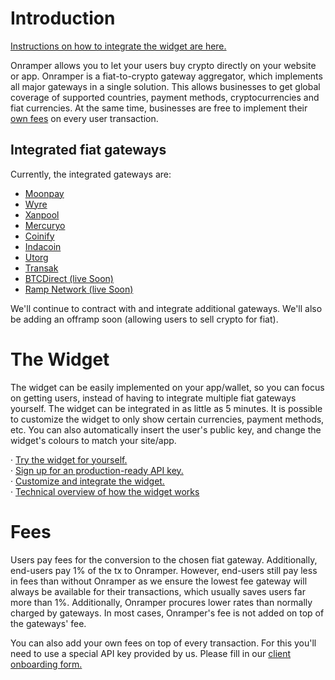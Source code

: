 # Introduction
[Instructions on how to integrate the widget are here.](./widget.md)

Onramper allows you to let your users buy crypto directly on your website or app. Onramper is a fiat-to-crypto gateway aggregator, which implements all major gateways in a single solution. This allows businesses to get global coverage of supported countries, payment methods, cryptocurrencies and fiat currencies. At the same time, businesses are free to implement their [own fees](#fees) on every user transaction.

## Integrated fiat gateways
Currently, the integrated gateways are:  
* <a href="https://moonpay.io" target="_blank">Moonpay</a>  
* <a href="https://sendwyre.com" target="_blank">Wyre</a>  
* <a href="https://xanpool.com/" target="_blank">Xanpool</a>  
* <a href="https://mercuryo.io/" target="_blank">Mercuryo</a>  
* <a href="https://www.coinify.com/" target="_blank">Coinify</a>  
* <a href="https://www.indacoin.com/" target="_blank">Indacoin</a>
* <a href="https://utorg.pro/" target="_blank">Utorg</a>  
* <a href="https://transak.com/" target="_blank">Transak</a>  
* <a href="https://btcdirect.eu/en-gb/" target="_blank">BTCDirect (live Soon)</a>  
* <a href="https://ramp.network/" target="_blank">Ramp Network (live Soon)</a>  

We'll continue to contract with and integrate additional gateways. We'll also be adding an offramp soon (allowing users to sell crypto for fiat).  


# The Widget
The widget can be easily implemented on your app/wallet, so you can focus on getting users, instead of having to integrate multiple fiat gateways yourself. The widget can be integrated in as little as 5 minutes. It is possible to customize the widget to only show certain currencies, payment methods, etc. You can also automatically insert the user's public key, and change the widget's colours to match your site/app.

· <a href="https://widget.onramper.com" target="_blank">Try the widget for yourself.</a>  
· <a href="https://docs.google.com/forms/d/e/1FAIpQLSdnmTskkGA5QJGjC1eVRcqXZouuGe_ojltlBFs5nFClrSl_gA/viewform" target="_blank">Sign up for an production-ready API key.</a>  
· [Customize and integrate the widget.](./widget.md)  
· [Technical overview of how the widget works](https://github.com/onramper/widget/blob/dev/README.md)  
  
<!---
# The API
Onramper can be implemented by connecting to our API. As such, businesses will be able to integrate Onramper however they want. Connecting by API is more work, but allows you to fully build your own UX/UI. Note that our widget is highly customizable by itself, and integration of the widget ensures you instantly get every update we do on your integration.

· <a href="https://docs.google.com/forms/d/e/1FAIpQLSdnmTskkGA5QJGjC1eVRcqXZouuGe_ojltlBFs5nFClrSl_gA/viewform" target="_blank">Sign up for an production-ready API key.</a>  
· [See the reference list of API endpoints](./API-Reference.md)  
· API wrappers (under development)  
--->
  
# Fees
Users pay fees for the conversion to the chosen fiat gateway. Additionally, end-users pay 1% of the tx to Onramper. However, end-users still pay less in fees than without Onramper as we ensure the lowest fee gateway will always be available for their transactions, which usually saves users far more than 1%. Additionally, Onramper procures lower rates than normally charged by gateways. In most cases, Onramper's fee is not added on top of the gateways' fee. 

You can also add your own fees on top of every transaction. For this you'll need to use a special API key provided by us. Please fill in our <a href ="https://docs.google.com/forms/d/e/1FAIpQLSdnmTskkGA5QJGjC1eVRcqXZouuGe_ojltlBFs5nFClrSl_gA/viewform" taget="_blank">client onboarding form.</a>


